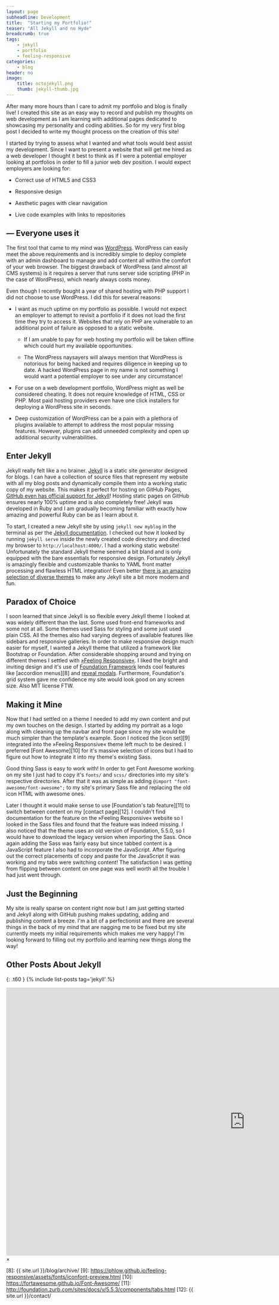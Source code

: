 ```yaml
---
layout: page
subheadline: Development
title:  "Starting my Portfolio!"
teaser: "All Jekyll and no Hyde"
breadcrumb: true
tags:
    - jekyll
    - portfolio
    - feeling-responsive
categories:
    - blog
header: no
image:
    title: octojekyll.png
    thumb: jekyll-thumb.jpg
---
```

After many more hours than I care to admit my portfolio and blog is finally live! I created this site as an easy way to record and publish my thoughts on web development as I am learning with additional pages dedicated to showcasing my personality and coding abilities. So for my very first blog post I decided to write my thought process on the creation of this site!

I started by trying to assess what I wanted and what tools would best assist my development. Since I want to present a website that will get me hired as a web developer I thought it best to think as if I were a potential employer looking at portfolios in order to fill a junior web dev position. I would expect employers are looking for:

* Correct use of HTML5 and CSS3

* Responsive design

* Aesthetic pages with clear navigation

* Live code examples with links to repositories

## <i class="fa fa-wordpress"></i> &mdash; Everyone uses it
The first tool that came to my mind was [WordPress][1]. WordPress can easily meet the above requirements and is incredibly simple to deploy complete with an admin dashboard to manage and add content all within the comfort of your web browser. The biggest drawback of WordPress (and almost all CMS systems) is it requires a server that runs server side scripting (PHP in the case of WordPress), which nearly always costs money.

Even though I recently bought a year of shared hosting with PHP support I did not choose to use WordPress. I did this for several reasons:

* I want as much uptime on my portfolio as possible. I would not expect an employer to attempt to revisit a portfolio if it does not load the first time they try to access it. Websites that rely on PHP are vulnerable to an additional point of failure as opposed to a static website.

    - If I am unable to pay for web hosting my portfolio will be taken offline which could hurt my available opportunities.

    - The WordPress naysayers will always mention that WordPress is notorious for being hacked and requires diligence in keeping up to date. A hacked WordPress page in my name is not something I would want a potential employer to see under any circumstance!

* For use on a web development portfolio, WordPress might as well be considered cheating. It does not require knowledge of HTML, CSS or PHP. Most paid hosting providers even have one click installers for deploying a WordPress site in seconds.

* Deep customization of WordPress can be a pain with a plethora of plugins available to attempt to address the most popular missing features. However, plugins can add unneeded complexity and open up additional security vulnerabilities.

## Enter Jekyll
Jekyll really felt like a no brainer. [Jekyll][2] is a static site generator designed for blogs. I can have a collection of source files that represent my website with all my blog posts and dynamically compile them into a working static copy of my website. This makes it perfect for hosting on GitHub Pages, [GitHub even has official support for Jekyll][3]! Hosting static pages on GitHub ensures nearly 100% uptime and is also completely free! Jekyll was developed in Ruby and I am gradually becoming familiar with exactly how amazing and powerful Ruby can be as I learn about it.

To start, I created a new Jekyll site by using `jekyll new myblog` in the terminal as per the [Jekyll documentation][4]. I checked out how it looked by running `jekyll serve` inside the newly created code directory and directed my browser to `http://localhost:4000/`. I had a working static website! Unfortunately the standard Jekyll theme seemed a bit bland and is only equipped with the bare essentials for responsive design. Fortunately Jekyll is amazingly flexible and customizable thanks to YAML front matter processing and flawless HTML integration! Even better [there is an amazing selection of diverse themes][5] to make any Jekyll site a bit more modern and fun.

## Paradox of Choice
I soon learned that since Jekyll is so flexible every Jekyll theme I looked at was widely different than the last. Some used front-end frameworks and some not at all. Some themes used Sass for styling and some just used plain CSS. All the themes also had varying degrees of available features like sidebars and responsive galleries. In order to make responsive design much easier for myself, I wanted a Jekyll theme that utilized a framework like Bootstrap or Foundation. After considerable shopping around and trying on different themes I settled with [»Feeling Responsive«][6]. I liked the bright and inviting design and it's use of [Foundation Framework][7] lends cool features like [accordion menus][8] and <a href="#" data-reveal-id="videoModal">reveal modals</a>. Furthermore, Foundation's grid system gave me confidence my site would look good on any screen size. Also MIT license FTW.

## Making it Mine
Now that I had settled on a theme I needed to add my own content and put my own touches on the design. I started by adding my portrait as a logo along with cleaning up the navbar and front page since my site would be much simpler than the template's example. Soon I noticed the [icon set][9] integrated into the »Feeling Responsive« theme left much to be desired. I preferred [Font Awesome][10] for it's massive selection of icons but I had to figure out how to integrate it into my theme's existing Sass.

Good thing Sass is easy to work with! In order to get Font Awesome working on my site I just had to copy it's `fonts/` and `scss/` directories into my site's respective directories. After that it was as simple as adding `@import "font-awesome/font-awesome";` to my site's primary Sass file and replacing the old icon HTML with awesome ones. <i class="fa fa-smile-o"></i>

Later I thought it would make sense to use [Foundation's tab feature][11] to switch between content on my [contact page][12]. I couldn't find documentation for the feature on the »Feeling Responsive« website so I looked in the Sass files and found that the feature was indeed missing. I also noticed that the theme uses an old version of Foundation, 5.5.0, so I would have to download the legacy version when importing the Sass. Once again adding the Sass was fairly easy but since tabbed content is a JavaScript feature I also had to incorporate the JavaScript. After figuring out the correct placements of copy and paste for the JavaScript it was working and my tabs were switching content! The satisfaction I was getting from flipping between content on one page was well worth all the trouble I had just went through.

## Just the Beginning
My site is really sparse on content right now but I am just getting started and Jekyll along with GitHub pushing makes updating, adding and publishing content a breeze. I'm a bit of a perfectionist and there are several things in the back of my mind that are nagging me to be fixed but my site currently meets my initial requirements which makes me very happy! I'm looking forward to filling out my portfolio and learning new things along the way!


## Other Posts About Jekyll
{: .t60 }
{% include list-posts tag='jekyll' %}

<div id="videoModal" class="reveal-modal large" data-reveal="">
  <div class="flex-video widescreen vimeo" style="display: block;">
    <iframe width="1280" height="720" src="https://www.youtube.com/embed/3b5zCFSmVvU" frameborder="0" allowfullscreen></iframe>
  </div>
  <a class="close-reveal-modal">&#215;</a>
</div>

 [1]: https://wordpress.org/
 [2]: http://jekyllrb.com/
 [3]: https://help.github.com/articles/using-jekyll-with-pages/
 [4]: http://jekyllrb.com/docs/quickstart/
 [5]: http://jekyllthemes.org/
 [6]: https://phlow.github.io/feeling-responsive/
 [7]: http://foundation.zurb.com/sites.html
 [8]: {{ site.url }}/blog/archive/
 [9]: https://phlow.github.io/feeling-responsive/assets/fonts/iconfont-preview.html
 [10]: https://fortawesome.github.io/Font-Awesome/
 [11]: http://foundation.zurb.com/sites/docs/v/5.5.3/components/tabs.html
 [12]: {{ site.url }}/contact/
